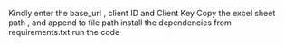 Kindly enter the base_url , client ID and Client Key
Copy the excel sheet path , and append to file path 
install the dependencies from requirements.txt
run the code
